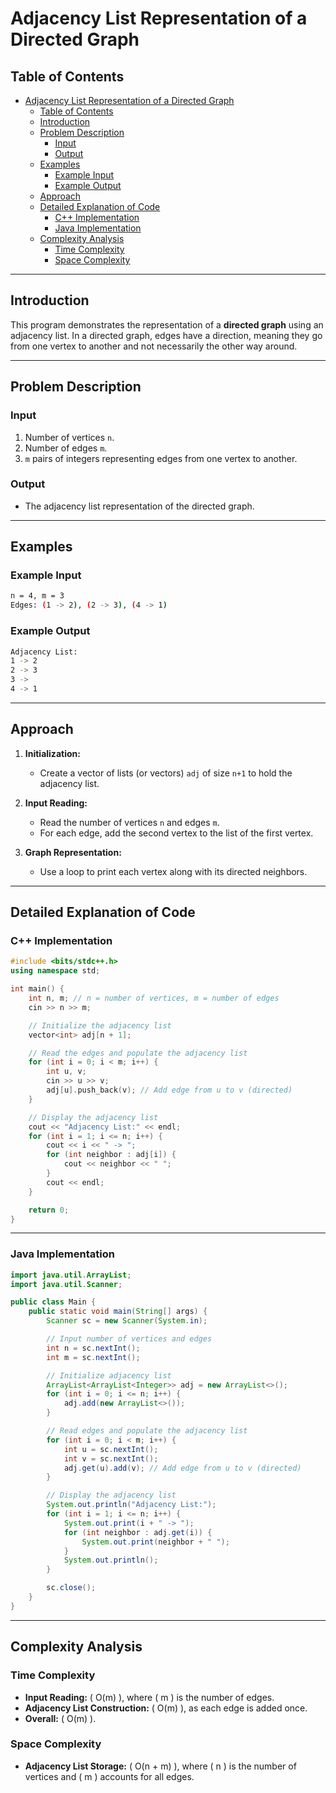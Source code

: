 # Adjacency List Representation of a Directed Graph

## Table of Contents

- [Adjacency List Representation of a Directed Graph](#adjacency-list-representation-of-a-directed-graph)
  - [Table of Contents](#table-of-contents)
  - [Introduction](#introduction)
  - [Problem Description](#problem-description)
    - [Input](#input)
    - [Output](#output)
  - [Examples](#examples)
    - [Example Input](#example-input)
    - [Example Output](#example-output)
  - [Approach](#approach)
  - [Detailed Explanation of Code](#detailed-explanation-of-code)
    - [C++ Implementation](#c-implementation)
    - [Java Implementation](#java-implementation)
  - [Complexity Analysis](#complexity-analysis)
    - [Time Complexity](#time-complexity)
    - [Space Complexity](#space-complexity)

---

## Introduction

This program demonstrates the representation of a **directed graph** using an adjacency list. In a directed graph, edges have a direction, meaning they go from one vertex to another and not necessarily the other way around.

---

## Problem Description

### Input

1. Number of vertices `n`.
2. Number of edges `m`.
3. `m` pairs of integers representing edges from one vertex to another.

### Output

- The adjacency list representation of the directed graph.

---

## Examples

### Example Input

```bash
n = 4, m = 3
Edges: (1 -> 2), (2 -> 3), (4 -> 1)
```

### Example Output

```bash
Adjacency List:
1 -> 2
2 -> 3
3 ->
4 -> 1
```

---

## Approach

1. **Initialization:**
   - Create a vector of lists (or vectors) `adj` of size `n+1` to hold the adjacency list.

2. **Input Reading:**
   - Read the number of vertices `n` and edges `m`.
   - For each edge, add the second vertex to the list of the first vertex.

3. **Graph Representation:**
   - Use a loop to print each vertex along with its directed neighbors.

---

## Detailed Explanation of Code

### C++ Implementation

```cpp
#include <bits/stdc++.h>
using namespace std;

int main() {
    int n, m; // n = number of vertices, m = number of edges
    cin >> n >> m;

    // Initialize the adjacency list
    vector<int> adj[n + 1];

    // Read the edges and populate the adjacency list
    for (int i = 0; i < m; i++) {
        int u, v;
        cin >> u >> v;
        adj[u].push_back(v); // Add edge from u to v (directed)
    }

    // Display the adjacency list
    cout << "Adjacency List:" << endl;
    for (int i = 1; i <= n; i++) {
        cout << i << " -> ";
        for (int neighbor : adj[i]) {
            cout << neighbor << " ";
        }
        cout << endl;
    }

    return 0;
}
```

---

### Java Implementation

```java
import java.util.ArrayList;
import java.util.Scanner;

public class Main {
    public static void main(String[] args) {
        Scanner sc = new Scanner(System.in);

        // Input number of vertices and edges
        int n = sc.nextInt();
        int m = sc.nextInt();

        // Initialize adjacency list
        ArrayList<ArrayList<Integer>> adj = new ArrayList<>();
        for (int i = 0; i <= n; i++) {
            adj.add(new ArrayList<>());
        }

        // Read edges and populate the adjacency list
        for (int i = 0; i < m; i++) {
            int u = sc.nextInt();
            int v = sc.nextInt();
            adj.get(u).add(v); // Add edge from u to v (directed)
        }

        // Display the adjacency list
        System.out.println("Adjacency List:");
        for (int i = 1; i <= n; i++) {
            System.out.print(i + " -> ");
            for (int neighbor : adj.get(i)) {
                System.out.print(neighbor + " ");
            }
            System.out.println();
        }

        sc.close();
    }
}
```

---

## Complexity Analysis

### Time Complexity

- **Input Reading:** \( O(m) \), where \( m \) is the number of edges.
- **Adjacency List Construction:** \( O(m) \), as each edge is added once.
- **Overall:** \( O(m) \).

### Space Complexity

- **Adjacency List Storage:** \( O(n + m) \), where \( n \) is the number of vertices and \( m \) accounts for all edges.
